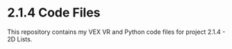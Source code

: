 # 2.1.4 Code Files
This repository contains my VEX VR and Python code files for project 2.1.4 - 2D Lists.
